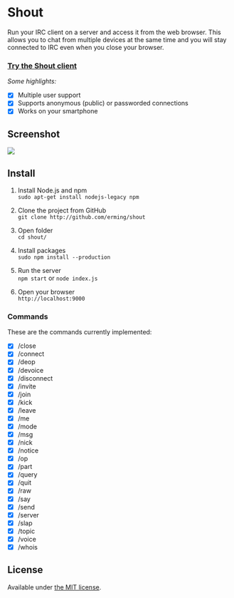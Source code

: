 # Shout

Run your IRC client on a server and access it from the web browser. This allows you to chat from multiple devices at the same time and you will stay connected to IRC even when you close your browser.

### [Try the Shout client](http://shout-irc.com:9000/)

_Some highlights:_

- [x] Multiple user support
- [x] Supports anonymous (public) or passworded connections
- [x] Works on your smartphone

## Screenshot

![](https://raw.github.com/erming/shout/master/screenshot.png)  

## Install

1. Install Node.js and npm  
`sudo apt-get install nodejs-legacy npm`

2. Clone the project from GitHub  
`git clone http://github.com/erming/shout`

3. Open folder  
`cd shout/`

4. Install packages  
`sudo npm install --production`

5. Run the server  
`npm start` or `node index.js`

6. Open your browser  
`http://localhost:9000`

### Commands

These are the commands currently implemented:

- [x] /close
- [x] /connect
- [x] /deop
- [x] /devoice
- [x] /disconnect
- [x] /invite
- [x] /join
- [x] /kick
- [x] /leave
- [x] /me
- [x] /mode
- [x] /msg
- [x] /nick
- [x] /notice
- [x] /op
- [x] /part
- [x] /query
- [x] /quit
- [x] /raw
- [x] /say
- [x] /send
- [x] /server
- [x] /slap
- [x] /topic
- [x] /voice
- [x] /whois

## License

Available under [the MIT license](http://mths.be/mit).

